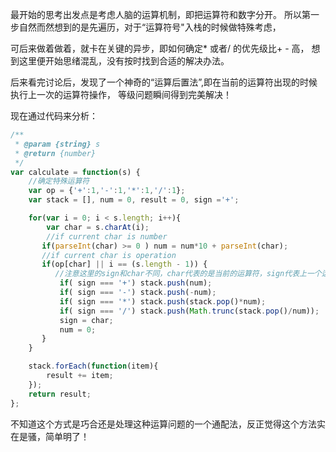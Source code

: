 最开始的思考出发点是考虑人脑的运算机制，即把运算符和数字分开。
所以第一步自然而然想到的是先遍历，对于“运算符号"入栈的时候做特殊考虑，

可后来做着做着，就卡在关键的异步，即如何确定* 或者/ 的优先级比+ - 高，
想到这里便开始思绪混乱，没有按时找到合适的解决办法。

后来看完讨论后，发现了一个神奇的“运算后置法”,即在当前的运算符出现的时候执行上一次的运算符操作，
等级问题瞬间得到完美解决！

现在通过代码来分析：

```JavaScript
/**
 * @param {string} s
 * @return {number}
 */
var calculate = function(s) {
    //确定特殊运算符
    var op = {'+':1,'-':1,'*':1,'/':1};
    var stack = [], num = 0, result = 0, sign ='+';

    for(var i = 0; i < s.length; i++){
        var char = s.charAt(i);
        //if current char is number
       if(parseInt(char) >= 0 ) num = num*10 + parseInt(char);
       //if current char is operation
       if(op[char] || i == (s.length - 1)) {
          //注意这里的sign和char不同，char代表的是当前的运算符，sign代表上一个运算符，默认为‘+’
           if( sign === '+') stack.push(num);
           if( sign === '-') stack.push(-num);
           if( sign === '*') stack.push(stack.pop()*num);
           if( sign === '/') stack.push(Math.trunc(stack.pop()/num));
           sign = char;
           num = 0;
       }
    }

    stack.forEach(function(item){
        result += item;
    });
    return result;
};
```

不知道这个方式是巧合还是处理这种运算问题的一个通配法，反正觉得这个方法实在是骚，简单明了！
